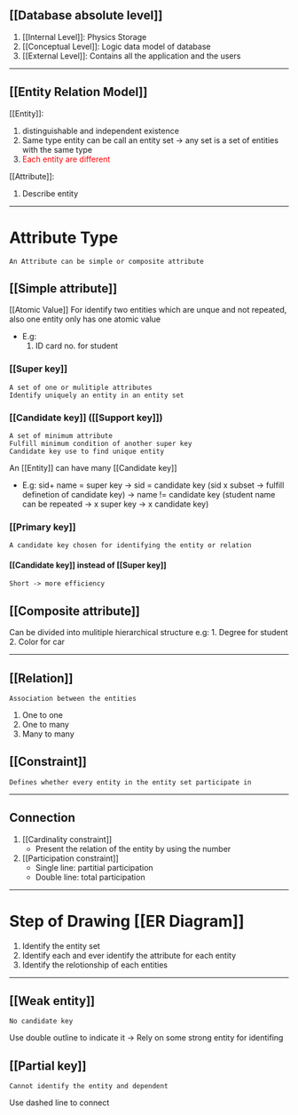 ## [[Database absolute level]]
1. [[Internal Level]]: Physics Storage
3. [[Conceptual Level]]: Logic data model of database
3. [[External Level]]: Contains all the application and the users

---

## [[Entity Relation Model]]
[[Entity]]: 
1. distinguishable and independent existence 
2. Same type entity can be call an entity set -> any set is a set of entities with the same type
3. <font color=#FF0000>Each entity are different</font>

[[Attribute]]: 
1. Describe entity

---
# Attribute Type
	An Attribute can be simple or composite attribute

## [[Simple attribute]]
[[Atomic Value]]
	For identify two entities which are unque and not repeated, also one entity only has one atomic value
- E.g:
	1. ID card no. for student

### [[Super key]]
	A set of one or mulitiple attributes
	Identify uniquely an entity in an entity set

### [[Candidate key]] ([[Support key]])
	A set of minimum attribute
	Fulfill minimum condition of another super key
	Candidate key use to find unique entity
An [[Entity]] can have many [[Candidate key]]
- E.g:
	sid+ name = super key
	-> sid = candidate key (sid x subset -> fulfill definetion of candidate key)
	-> name != candidate key (student name can be repeated -> x super key -> x candidate key)
	
### [[Primary key]]
	A candidate key chosen for identifying the entity or relation


#### [[Candidate key]] instead of [[Super key]]
	Short -> more efficiency 

## [[Composite attribute]]
Can be divided into mulitiple hierarchical structure
	e.g: 
	1. Degree for student
	2. Color for car


---

## [[Relation]]
	Association between the entities
1. One to one 
2. One to many
3. Many to many

## [[Constraint]]
	Defines whether every entity in the entity set participate in
	
---

## Connection
1. [[Cardinality constraint]]
	- Present the relation of the entity by using the number
2. [[Participation constraint]]
	- Single line: partitial participation
	- Double line: total participation

---

# Step of Drawing [[ER Diagram]]
1. Identify the entity set
2. Identify each and ever identify the attribute for each entity
3. Identify the relotionship of each entities
	
---

## [[Weak entity]]
	No candidate key
Use double outline to indicate it
-> Rely on some strong entity for identifing

## [[Partial key]]
	Cannot identify the entity and dependent
Use dashed line to connect

